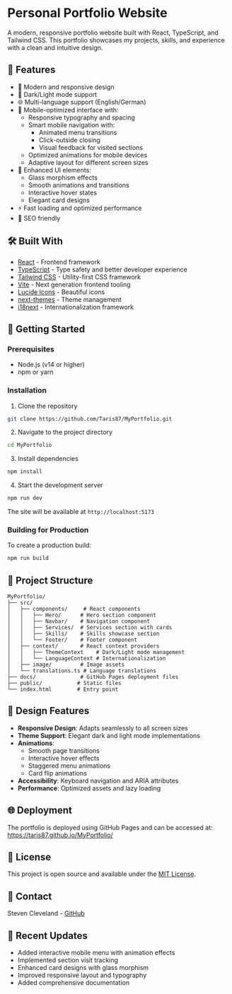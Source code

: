 # Personal Portfolio Website

A modern, responsive portfolio website built with React, TypeScript, and Tailwind CSS. This portfolio showcases my projects, skills, and experience with a clean and intuitive design.

## 🌟 Features

- 🎨 Modern and responsive design
- 🌙 Dark/Light mode support
- 🌐 Multi-language support (English/German)
- 📱 Mobile-optimized interface with:
  - Responsive typography and spacing
  - Smart mobile navigation with:
    - Animated menu transitions
    - Click-outside closing
    - Visual feedback for visited sections
  - Optimized animations for mobile devices
  - Adaptive layout for different screen sizes
- 💎 Enhanced UI elements:
  - Glass morphism effects
  - Smooth animations and transitions
  - Interactive hover states
  - Elegant card designs
- ⚡ Fast loading and optimized performance
- 🎯 SEO friendly

## 🛠️ Built With

- [React](https://reactjs.org/) - Frontend framework
- [TypeScript](https://www.typescriptlang.org/) - Type safety and better developer experience
- [Tailwind CSS](https://tailwindcss.com/) - Utility-first CSS framework
- [Vite](https://vitejs.dev/) - Next generation frontend tooling
- [Lucide Icons](https://lucide.dev/) - Beautiful icons
- [next-themes](https://github.com/pacocoursey/next-themes) - Theme management
- [i18next](https://www.i18next.com/) - Internationalization framework

## 🚀 Getting Started

### Prerequisites

- Node.js (v14 or higher)
- npm or yarn

### Installation

1. Clone the repository
```bash
git clone https://github.com/Taris87/MyPortfolio.git
```

2. Navigate to the project directory
```bash
cd MyPortfolio
```

3. Install dependencies
```bash
npm install
```

4. Start the development server
```bash
npm run dev
```

The site will be available at `http://localhost:5173`

### Building for Production

To create a production build:
```bash
npm run build
```

## 📁 Project Structure

```
MyPortfolio/
├── src/
│   ├── components/     # React components
│   │   ├── Hero/      # Hero section component
│   │   ├── Navbar/    # Navigation component
│   │   ├── Services/  # Services section with cards
│   │   ├── Skills/    # Skills showcase section
│   │   └── Footer/    # Footer component
│   ├── context/       # React context providers
│   │   ├── ThemeContext    # Dark/Light mode management
│   │   └── LanguageContext # Internationalization
│   ├── image/         # Image assets
│   └── translations.ts # Language translations
├── docs/              # GitHub Pages deployment files
├── public/           # Static files
└── index.html        # Entry point
```

## 🎨 Design Features

- **Responsive Design**: Adapts seamlessly to all screen sizes
- **Theme Support**: Elegant dark and light mode implementations
- **Animations**:
  - Smooth page transitions
  - Interactive hover effects
  - Staggered menu animations
  - Card flip animations
- **Accessibility**: Keyboard navigation and ARIA attributes
- **Performance**: Optimized assets and lazy loading

## 🌐 Deployment

The portfolio is deployed using GitHub Pages and can be accessed at: https://taris87.github.io/MyPortfolio/

## 📝 License

This project is open source and available under the [MIT License](LICENSE).

## 📧 Contact

Steven Cleveland - [GitHub](https://github.com/Taris87)

## 🔄 Recent Updates

- Added interactive mobile menu with animation effects
- Implemented section visit tracking
- Enhanced card designs with glass morphism
- Improved responsive layout and typography
- Added comprehensive documentation
